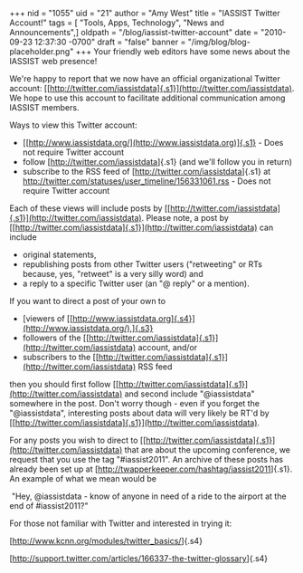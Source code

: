 +++
nid = "1055"
uid = "21"
author = "Amy West"
title = "IASSIST Twitter Account!"
tags = [ "Tools, Apps, Technology", "News and Announcements",]
oldpath = "/blog/iassist-twitter-account"
date = "2010-09-23 12:37:30 -0700"
draft = "false"
banner = "/img/blog/blog-placeholder.png"
+++
Your friendly web editors have some news about the IASSIST web presence!

We're happy to report that we now have an official organizational
Twitter account:
[[http://twitter.com/iassistdata]{.s1}](http://twitter.com/iassistdata).
We hope to use this account to facilitate additional communication among
IASSIST members. 

Ways to view this Twitter account:

-   [[http://www.iassistdata.org/](http://www.iassistdata.org)]{.s1} -
    Does not require Twitter account
-   follow [<http://twitter.com/iassistdata>]{.s1} (and we'll follow
    you in return)
-   subscribe to the RSS feed of [<http://twitter.com/iassistdata>]{.s1}
    at <http://twitter.com/statuses/user_timeline/156331061.rss> - Does
    not require Twitter account

Each of these views will include posts by
[[http://twitter.com/iassistdata]{.s1}](http://twitter.com/iassistdata).
Please note, a post by
[[http://twitter.com/iassistdata]{.s1}](http://twitter.com/iassistdata)
can include 

-   original statements,
-   republishing posts from other Twitter users ("retweeting" or RTs
    because, yes, "retweet" is a very silly word) and
-   a reply to a specific Twitter user (an "@ reply" or a mention).

If you want to direct a post of your own to 

-   [viewers of
    [[http://www.iassistdata.org]{.s4}](http://www.iassistdata.org/),]{.s3}
-   followers of the
    [[http://twitter.com/iassistdata]{.s1}](http://twitter.com/iassistdata)
    account, and/or
-   subscribers to the
    [[http://twitter.com/iassistdata]{.s1}](http://twitter.com/iassistdata)
    RSS feed

then you should first follow
[[http://twitter.com/iassistdata]{.s1}](http://twitter.com/iassistdata)
and second include "@iassistdata" somewhere in the post. Don't worry
though - even if you forget the "@iassistdata", interesting posts
about data will very likely be RT'd by
[[http://twitter.com/iassistdata]{.s1}](http://twitter.com/iassistdata).

For any posts you wish to direct to
[[http://twitter.com/iassistdata]{.s1}](http://twitter.com/iassistdata)
that are about the upcoming conference, we request that you use the tag
"#iassist2011". An archive of these posts has already been set up at
[<http://twapperkeeper.com/hashtag/iassist2011>]{.s1}. An example of
what we mean would be

 "Hey, @iassistdata - know of anyone in need of a ride to the airport
at the end of #iassist2011?"

For those not familiar with Twitter and interested in trying it: 

[<http://www.kcnn.org/modules/twitter_basics/>]{.s4}

[<http://support.twitter.com/articles/166337-the-twitter-glossary>]{.s4}
